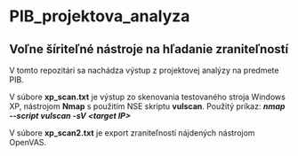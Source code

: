 # PIB_projektova_analyza
Voľne šíriteľné nástroje na hľadanie zraniteľností
---
V tomto repozitári sa nachádza výstup z projektovej analýzy na predmete PIB.

V súbore **xp_scan.txt** je výstup zo skenovania testovaného stroja Windows XP, nástrojom **Nmap** s použitím NSE skriptu **vulscan**. Použitý príkaz: **_nmap --script vulscan -sV \<target IP>_**

V súbore **xp_scan2.txt** je export zraniteľností nájdených nástrojom OpenVAS.
